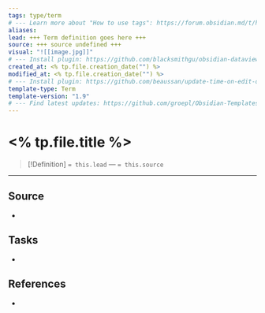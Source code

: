```yaml
---
tags: type/term
# --- Learn more about "How to use tags": https://forum.obsidian.md/t/how-to-use-tags/
aliases: 
lead: +++ Term definition goes here +++
source: +++ source undefined +++
visual: "![[image.jpg]]"
# --- Install plugin: https://github.com/blacksmithgu/obsidian-dataview
created_at: <% tp.file.creation_date("") %>
modified_at: <% tp.file.creation_date("") %>
# --- Install plugin: https://github.com/beaussan/update-time-on-edit-obsidian
template-type: Term
template-version: "1.9"
# --- Find latest updates: https://github.com/groepl/Obsidian-Templates
---
```


# <% tp.file.title %>

<!-- Term definition and source from frontmatter goes here. Also used for Dataview glossary. -->

> [!Definition]
> `= this.lead`
>  — `= this.source`

<!-- Additional term description if needed -->


---
## Source
<!-- Always keep a link to the source- --> 
- 

## Tasks
<!-- What remains to be done with this note? --> 
- 

## References
<!-- Links to pages not referenced in the content -->
- 



